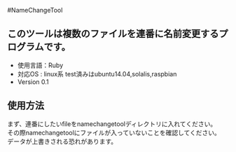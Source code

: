 #NameChangeTool

## このツールは複数のファイルを連番に名前変更するプログラムです。  

* 使用言語：Ruby  
* 対応OS : linux系 test済みはubuntu14.04,solalis,raspbian  
* Version 0.1  

## 使用方法  

まず、連番にしたいfileをnamechangetoolディレクトリに入れてください。  
その際namechangetoolにファイルが入っていないことを確認してください。  
データが上書きされる恐れがあります。  


